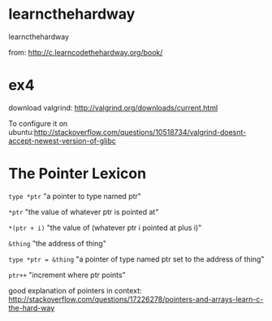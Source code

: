 learncthehardway
================

learncthehardway


from: http://c.learncodethehardway.org/book/

ex4
==

download valgrind: http://valgrind.org/downloads/current.html


To configure it on ubuntu:http://stackoverflow.com/questions/10518734/valgrind-doesnt-accept-newest-version-of-glibc

The Pointer Lexicon
============

`type *ptr`
	"a pointer to type named ptr"

`*ptr`
	"the value of whatever ptr is pointed at"

`*(ptr + i)`
	"the value of (whatever ptr i pointed at plus i)"

`&thing`
	"the address of thing"

`type *ptr = &thing`
	"a pointer of type named ptr set to the address of thing"

`ptr++`
	"increment where ptr points"

good explanation of pointers in context: http://stackoverflow.com/questions/17226278/pointers-and-arrays-learn-c-the-hard-way

